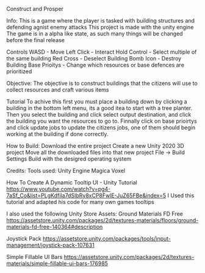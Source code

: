 Construct and Prosper

Info:
This is a game where the player is tasked with building structures and
defending agnist enemy attacks
This project is made with the unity engine
The game is in a alpha like state, as such many things will be changed
before the final release

Controls
WASD - Move
Left Click - Interact
Hold Control - Select multiple of the same building
Red Cross - Deselect Building
Bomb Icon - Destroy Building
Base Prioitys - Change which resources or base defences are prioritized

Objective:
The objective is to construct buildings that the citizens will use to collect
resources and craft various items

Tutorial
To achive this first you must place a building down by clicking a building
in the bottom left menu, its a good itea to start with a tree planter.
Then you select the building and click select output destination, and click
the building you want the resources to go to.
Finnally click on base prioirtys and click update jobs to update the citizens
jobs, one of them should begin working at the building if done correctly.

How to Build:
Download the entire project
Create a new Unity 2020 3D project
Move all the downloaded files into that new project
File -> Build Settings
Build with the desigred operating system

Credits:
Tools used:
Unity Engine
Magica Voxel

How To Create A Dynamic Tooltip UI - Unity Tutorial
https://www.youtube.com/watch?v=pg4-7aSf_Co&list=PLgKdfiIa7dSIbRy8xCP8FwlE-JuZ65FBe&index=5
I Used this tutorial and adapted his code for many own games tooltips

I also used the following Unity Store Assets:
Ground Materials FD Free
https://assetstore.unity.com/packages/2d/textures-materials/floors/ground-materials-fd-free-140364#description

Joystick Pack
https://assetstore.unity.com/packages/tools/input-management/joystick-pack-107631

Simple Fillable UI Bars
https://assetstore.unity.com/packages/2d/textures-materials/simple-fillable-ui-bars-176985